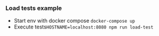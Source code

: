 ### Load tests example

- Start env with docker compose `docker-compose up`
- Execute tests`HOSTNAME=localhost:8080 npm run load-test`